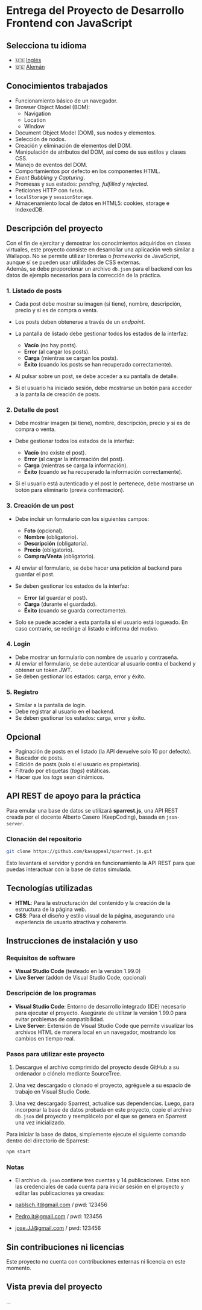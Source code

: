 # Entrega del Proyecto de Desarrollo Frontend con JavaScript

## Selecciona tu idioma

- 🇺🇸 [Inglés](README.md)
- 🇩🇪 [Alemán](README.de.md)

## Conocimientos trabajados

- Funcionamiento básico de un navegador.
- Browser Object Model (BOM):
  - Navigation
  - Location
  - Window
- Document Object Model (DOM), sus nodos y elementos.
- Selección de nodos.
- Creación y eliminación de elementos del DOM.
- Manipulación de atributos del DOM, así como de sus estilos y clases CSS.
- Manejo de eventos del DOM.
- Comportamientos por defecto en los componentes HTML.
- *Event Bubbling* y *Capturing*.
- Promesas y sus estados: *pending*, *fulfilled* y *rejected*.
- Peticiones HTTP con `fetch`.
- `localStorage` y `sessionStorage`.
- Almacenamiento local de datos en HTML5: cookies, storage e IndexedDB.

## Descripción del proyecto

Con el fin de ejercitar y demostrar los conocimientos adquiridos en clases virtuales, este proyecto consiste en desarrollar una aplicación web similar a Wallapop. No se permite utilizar librerías o *frameworks* de JavaScript, aunque sí se pueden usar utilidades de CSS externas.  
Además, se debe proporcionar un archivo `db.json` para el backend con los datos de ejemplo necesarios para la corrección de la práctica.

### 1. Listado de posts

- Cada post debe mostrar su imagen (si tiene), nombre, descripción, precio y si es de compra o venta.  
- Los posts deben obtenerse a través de un *endpoint*.  
- La pantalla de listado debe gestionar todos los estados de la interfaz:

  - **Vacío** (no hay posts).
  - **Error** (al cargar los posts).
  - **Carga** (mientras se cargan los posts).
  - **Éxito** (cuando los posts se han recuperado correctamente).

- Al pulsar sobre un post, se debe acceder a su pantalla de detalle.  
- Si el usuario ha iniciado sesión, debe mostrarse un botón para acceder a la pantalla de creación de posts.

### 2. Detalle de post

- Debe mostrar imagen (si tiene), nombre, descripción, precio y si es de compra o venta.  
- Debe gestionar todos los estados de la interfaz:

  - **Vacío** (no existe el post).
  - **Error** (al cargar la información del post).
  - **Carga** (mientras se carga la información).
  - **Éxito** (cuando se ha recuperado la información correctamente).

- Si el usuario está autenticado y el post le pertenece, debe mostrarse un botón para eliminarlo (previa confirmación).

### 3. Creación de un post

- Debe incluir un formulario con los siguientes campos:
  - **Foto** (opcional).
  - **Nombre** (obligatorio).
  - **Descripción** (obligatoria).
  - **Precio** (obligatorio).
  - **Compra/Venta** (obligatorio).

- Al enviar el formulario, se debe hacer una petición al backend para guardar el post.  
- Se deben gestionar los estados de la interfaz:

  - **Error** (al guardar el post).
  - **Carga** (durante el guardado).
  - **Éxito** (cuando se guarda correctamente).

- Solo se puede acceder a esta pantalla si el usuario está logueado. En caso contrario, se redirige al listado e informa del motivo.

### 4. Login

- Debe mostrar un formulario con nombre de usuario y contraseña.  
- Al enviar el formulario, se debe autenticar al usuario contra el backend y obtener un token JWT.  
- Se deben gestionar los estados: carga, error y éxito.

### 5. Registro

- Similar a la pantalla de login.  
- Debe registrar al usuario en el backend.  
- Se deben gestionar los estados: carga, error y éxito.

## Opcional

- Paginación de posts en el listado (la API devuelve solo 10 por defecto).
- Buscador de posts.
- Edición de posts (solo si el usuario es propietario).
- Filtrado por etiquetas (*tags*) estáticas.
- Hacer que los *tags* sean dinámicos.

## API REST de apoyo para la práctica

Para emular una base de datos se utilizará **sparrest.js**, una API REST creada por el docente Alberto Casero (KeepCoding), basada en `json-server`.

### Clonación del repositorio

```bash
git clone https://github.com/kasappeal/sparrest.js.git
```

Esto levantará el servidor y pondrá en funcionamiento la API REST para que puedas interactuar con la base de datos simulada.

## Tecnologías utilizadas

- **HTML**: Para la estructuración del contenido y la creación de la estructura de la página web.
- **CSS**: Para el diseño y estilo visual de la página, asegurando una experiencia de usuario atractiva y coherente.

## Instrucciones de instalación y uso

### Requisitos de software

- **Visual Studio Code** (testeado en la versión 1.99.0)
- **Live Server** (addon de Visual Studio Code, opcional)

### Descripción de los programas

- **Visual Studio Code**: Entorno de desarrollo integrado (IDE) necesario para ejecutar el proyecto. Asegúrate de utilizar la versión 1.99.0 para evitar problemas de compatibilidad.
- **Live Server**: Extensión de Visual Studio Code que permite visualizar los archivos HTML de manera local en un navegador, mostrando los cambios en tiempo real.

### Pasos para utilizar este proyecto

1. Descargue el archivo comprimido del proyecto desde GitHub a su ordenador o clónelo mediante SourceTree.

2. Una vez descargado o clonado el proyecto, agréguele a su espacio de trabajo en Visual Studio Code.

3. Una vez descargado Sparrest, actualice sus dependencias. Luego, para incorporar la base de datos probada en este proyecto, copie el archivo `db.json` del proyecto y reemplácelo por el que se genera en Sparrest una vez inicializado.

Para iniciar la base de datos, simplemente ejecute el siguiente comando dentro del directorio de Sparrest:

```bash
npm start
```

### Notas

- El archivo `db.json` contiene tres cuentas y 14 publicaciones. Estas son las credenciales de cada cuenta para iniciar sesión en el proyecto y editar las publicaciones ya creadas:

- [pablsch.it@gmail.com](mailto:pablsch.it@gmail.com) / pwd: 123456  
- [Pedro.it@gmail.com](mailto:Pedro.it@gmail.com) / pwd: 123456  
- [jose.JJ@gmail.com](mailto:jose.JJ@gmail.com) / pwd: 123456

## Sin contribuciones ni licencias

Este proyecto no cuenta con contribuciones externas ni licencia en este momento.

## Vista previa del proyecto

...
